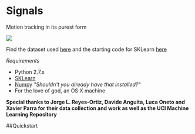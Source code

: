 # Signals
Motion tracking in its purest form

![](http://i.stack.imgur.com/Y5EAf.png)

Find the dataset used [here](http://archive.ics.uci.edu/ml/datasets/Smartphone-Based+Recognition+of+Human+Activities+and+Postural+Transitions) and the starting code for SKLearn [here](http://scikit-learn.org/stable/modules/generated/sklearn.svm.SVR.html)


_Requirements_ 

* Python 2.7.x
* [SKLearn](http://scikit-learn.org/stable/install.html)
* [Numpy](http://www.scipy.org/Installing_SciPy) _"Shouldn't you already have that installed?"_
* For the love of god, an OS X machine

**Special thanks to Jorge L. Reyes-Ortiz, Davide Anguita, Luca Oneto and Xavier Parra for their data collection and work as well as the UCI Machine Learning Repository**

##Quickstart